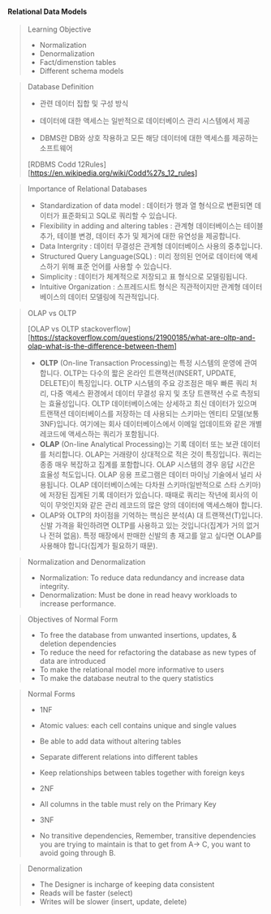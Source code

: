 #### Relational Data Models

>Learning Objective
>
>* Normalization
>* Denormalization
>* Fact/dimenstion tables
>* Different schema models



>Database Definition
>
>* 관련 데이터 집합 및 구성 방식
>* 데이터에 대한 액세스는 일반적으로 데이터베이스 관리 시스템에서 제공
>
>* DBMS란 DB와 상호 작용하고 모든 해당 데이터에 대한 액세스를 제공하는 소프트웨어
>
>[RDBMS  Codd 12Rules][https://en.wikipedia.org/wiki/Codd%27s_12_rules]



>Importance of Relational Databases
>
>* Standardization of data model : 데이터가 행과 열 형식으로 변환되면 데이터가 표준화되고 SQL로 쿼리할 수 있습니다.
>* Flexibility in adding and altering tables : 관계형 데이터베이스는 테이블 추가, 테이블 변경, 데이터 추가 및 제거에 대한 유연성을 제공합니다.
>* Data Intergrity : 데이터 무결성은 관계형 데이터베이스 사용의 중추입니다.
>* Structured Query Language(SQL) : 미리 정의된 언어로 데이터에 액세스하기 위해 표준 언어를 사용할 수 있습니다.
>* Simplicity : 데이터가 체계적으로 저장되고 표 형식으로 모델링됩니다.
>* Intuitive Organization : 스프레드시트 형식은 직관적이지만 관계형 데이터베이스의 데이터 모델링에 직관적입니다.



>OLAP vs OLTP
>
>[OLAP vs OLTP stackoverflow][https://stackoverflow.com/questions/21900185/what-are-oltp-and-olap-what-is-the-difference-between-them]
>
>* **OLTP** (On-line Transaction Processing)는 특정 시스템의 운영에 관여합니다. OLTP는 다수의 짧은 온라인 트랜잭션(INSERT, UPDATE, DELETE)이 특징입니다. OLTP 시스템의 주요 강조점은 매우 빠른 쿼리 처리, 다중 액세스 환경에서 데이터 무결성 유지 및 초당 트랜잭션 수로 측정되는 효율성입니다. OLTP 데이터베이스에는 상세하고 최신 데이터가 있으며 트랜잭션 데이터베이스를 저장하는 데 사용되는 스키마는 엔티티 모델(보통 3NF)입니다. 여기에는 회사 데이터베이스에서 이메일 업데이트와 같은 개별 레코드에 액세스하는 쿼리가 포함됩니다.
>* **OLAP** (On-line Analytical Processing)는 기록 데이터 또는 보관 데이터를 처리합니다. OLAP는 거래량이 상대적으로 적은 것이 특징입니다. 쿼리는 종종 매우 복잡하고 집계를 포함합니다. OLAP 시스템의 경우 응답 시간은 효율성 척도입니다. OLAP 응용 프로그램은 데이터 마이닝 기술에서 널리 사용됩니다. OLAP 데이터베이스에는 다차원 스키마(일반적으로 스타 스키마)에 저장된 집계된 기록 데이터가 있습니다. 때때로 쿼리는 작년에 회사의 이익이 무엇인지와 같은 관리 레코드의 많은 양의 데이터에 액세스해야 합니다.
>* OLAP와 OLTP의 차이점을 기억하는 핵심은 분석(A) 대 트랜잭션(T)입니다. 신발 가격을 확인하려면 OLTP를 사용하고 있는 것입니다(집계가 거의 없거나 전혀 없음). 특정 매장에서 판매한 신발의 총 재고를 알고 싶다면 OLAP를 사용해야 합니다(집계가 필요하기 때문).
>



>Normalization and Denormalization
>
>* Normalization: To reduce data redundancy and increase data integrity.
>* Denormalization: Must be done in read heavy workloads to increase performance.



>Objectives of Normal Form
>
>* To free the database from unwanted insertions, updates, & deletion dependencies
>* To reduce the need for refactoring the database as new types of data are introduced
>* To make the relational model more informative to users
>* To make the database neutral to the query statistics



>Normal Forms
>
>* 1NF
>
>  * Atomic values: each cell contains unique and single values
>
>  * Be able to add data without altering tables
>
>  * Separate different relations into different tables
>
>  * Keep relationships between tables together with foreign keys
>
>* 2NF
>
>  * All columns in the table must rely on the Primary Key
>
>* 3NF
>
>  * No transitive dependencies, Remember, transitive dependencies you are trying to maintain is that to get from A-> C, you want to avoid going through B.
>



>Denormalization
>
>* The Designer is incharge of keeping data consistent
>* Reads will be faster (select)
>* Writes will be slower (insert, update, delete)
>
>
>
>
>
>
>
>
